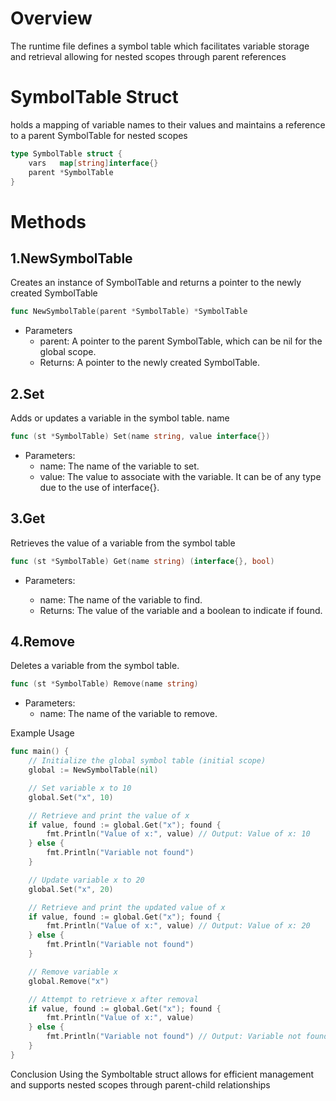 # Overview
The runtime file defines a symbol table which facilitates variable storage and retrieval allowing for nested scopes through parent references

# SymbolTable Struct
holds a mapping of variable names to their values and maintains a reference to a parent SymbolTable for nested scopes

``` go
type SymbolTable struct {
    vars   map[string]interface{} 
    parent *SymbolTable 
}

```

# Methods

## 1.NewSymbolTable
Creates an instance of SymbolTable and returns a pointer to the newly created SymbolTable
```go
func NewSymbolTable(parent *SymbolTable) *SymbolTable

```
* Parameters
  * parent: A pointer to the parent SymbolTable, which can be nil for the global scope.
  * Returns: A pointer to the newly created SymbolTable.

## 2.Set
Adds or updates a variable in the symbol table.
name
``` go
func (st *SymbolTable) Set(name string, value interface{})

```
* Parameters:
  * name: The name of the variable to set.
  * value: The value to associate with the variable. It can be of any type due to the use of interface{}.


## 3.Get
Retrieves the value of a variable from the symbol table


```go
func (st *SymbolTable) Get(name string) (interface{}, bool)

```
* Parameters:

  * name: The name of the variable to find.
  * Returns: The value of the variable and a boolean to indicate if found.
## 4.Remove
Deletes a variable from the symbol table.
```go
func (st *SymbolTable) Remove(name string)

```
* Parameters:
   * name: The name of the variable to remove.


Example Usage

```go
func main() {
    // Initialize the global symbol table (initial scope)
    global := NewSymbolTable(nil)

    // Set variable x to 10
    global.Set("x", 10)

    // Retrieve and print the value of x
    if value, found := global.Get("x"); found {
        fmt.Println("Value of x:", value) // Output: Value of x: 10
    } else {
        fmt.Println("Variable not found")
    }

    // Update variable x to 20
    global.Set("x", 20)

    // Retrieve and print the updated value of x
    if value, found := global.Get("x"); found {
        fmt.Println("Value of x:", value) // Output: Value of x: 20
    } else {
        fmt.Println("Variable not found")
    }

    // Remove variable x
    global.Remove("x")

    // Attempt to retrieve x after removal
    if value, found := global.Get("x"); found {
        fmt.Println("Value of x:", value)
    } else {
        fmt.Println("Variable not found") // Output: Variable not found
    }
}

```

Conclusion
Using the Symboltable struct allows for efficient management and supports nested scopes through parent-child relationships